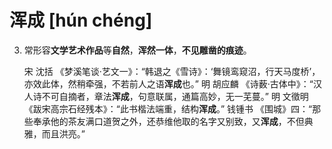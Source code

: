 # 浑成    [hún chéng]

3. 常形容**文学艺术作品**等**自然**，**浑然一体**，**不见雕凿的痕迹**。  

   宋  沈括 《梦溪笔谈·艺文一》：“韩退之《雪诗》：‘舞镜鸾窥沼，行天马度桥’，亦效此体，然稍牵强，不若前人之语**浑成**也。” 明 胡应麟  《诗薮·古体中》：“汉人诗不可自摘者，章法**浑成**，句意联属，通篇高妙，无一芜蔓。”   明 文徵明 《跋宋高宗石经残本》：“此书楷法端重，结构**浑成**。”	钱锺书  《围城》四：“那些奉承他的茶友满口道贺之外，还恭维他取的名字又别致，又**浑成**，不但典雅，而且洪亮。”

